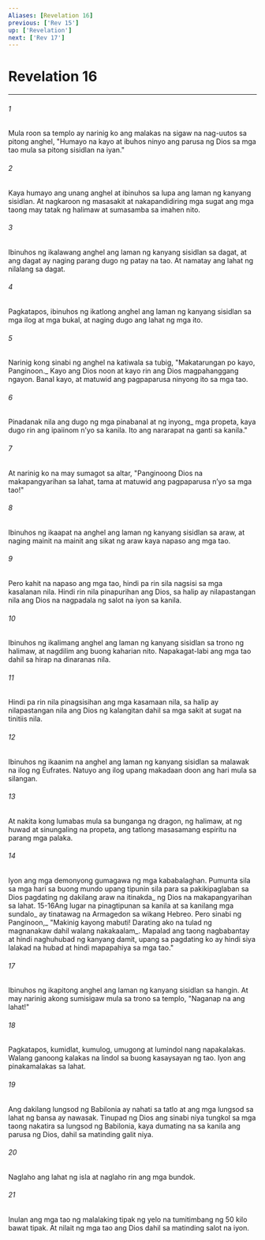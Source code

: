 ```yaml
---
Aliases: [Revelation 16]
previous: ['Rev 15']
up: ['Revelation']
next: ['Rev 17']
---
```

# Revelation 16

***






















###### 1 










Mula roon sa templo ay narinig ko ang malakas na sigaw na nag-uutos sa pitong anghel, "Humayo na kayo at ibuhos ninyo ang parusa ng Dios sa mga tao mula sa pitong sisidlan na iyan." 





















###### 2 










Kaya humayo ang unang anghel at ibinuhos sa lupa ang laman ng kanyang sisidlan. At nagkaroon ng masasakit at nakapandidiring mga sugat ang mga taong may tatak ng halimaw at sumasamba sa imahen nito. 





















###### 3 










Ibinuhos ng ikalawang anghel ang laman ng kanyang sisidlan sa dagat, at ang dagat ay naging parang dugo ng patay na tao. At namatay ang lahat ng nilalang sa dagat. 





















###### 4 










Pagkatapos, ibinuhos ng ikatlong anghel ang laman ng kanyang sisidlan sa mga ilog at mga bukal, at naging dugo ang lahat ng mga ito. 





















###### 5 










Narinig kong sinabi ng anghel na katiwala sa tubig, "Makatarungan po kayo, Panginoon._ Kayo ang Dios noon at kayo rin ang Dios magpahanggang ngayon. Banal kayo, at matuwid ang pagpaparusa ninyong ito sa mga tao. 





















###### 6 










Pinadanak nila ang dugo ng mga pinabanal at ng inyong_ mga propeta, kaya dugo rin ang ipaiinom nʼyo sa kanila. Ito ang nararapat na ganti sa kanila." 





















###### 7 










At narinig ko na may sumagot sa altar, "Panginoong Dios na makapangyarihan sa lahat, tama at matuwid ang pagpaparusa nʼyo sa mga tao!" 





















###### 8 










Ibinuhos ng ikaapat na anghel ang laman ng kanyang sisidlan sa araw, at naging mainit na mainit ang sikat ng araw kaya napaso ang mga tao. 





















###### 9 










Pero kahit na napaso ang mga tao, hindi pa rin sila nagsisi sa mga kasalanan nila. Hindi rin nila pinapurihan ang Dios, sa halip ay nilapastangan nila ang Dios na nagpadala ng salot na iyon sa kanila. 





















###### 10 










Ibinuhos ng ikalimang anghel ang laman ng kanyang sisidlan sa trono ng halimaw, at nagdilim ang buong kaharian nito. Napakagat-labi ang mga tao dahil sa hirap na dinaranas nila. 





















###### 11 










Hindi pa rin nila pinagsisihan ang mga kasamaan nila, sa halip ay nilapastangan nila ang Dios ng kalangitan dahil sa mga sakit at sugat na tinitiis nila. 





















###### 12 










Ibinuhos ng ikaanim na anghel ang laman ng kanyang sisidlan sa malawak na ilog ng Eufrates. Natuyo ang ilog upang makadaan doon ang hari mula sa silangan. 





















###### 13 










At nakita kong lumabas mula sa bunganga ng dragon, ng halimaw, at ng huwad at sinungaling na propeta, ang tatlong masasamang espiritu na parang mga palaka. 





















###### 14 










Iyon ang mga demonyong gumagawa ng mga kababalaghan. Pumunta sila sa mga hari sa buong mundo upang tipunin sila para sa pakikipaglaban sa Dios pagdating ng dakilang araw na itinakda_ ng Dios na makapangyarihan sa lahat. 15-16Ang lugar na pinagtipunan sa kanila at sa kanilang mga sundalo_ ay tinatawag na Armagedon sa wikang Hebreo. Pero sinabi ng Panginoon,_ "Makinig kayong mabuti! Darating ako na tulad ng magnanakaw dahil walang nakakaalam_. Mapalad ang taong nagbabantay at hindi naghuhubad ng kanyang damit, upang sa pagdating ko ay hindi siya lalakad na hubad at hindi mapapahiya sa mga tao." 





















###### 17 










Ibinuhos ng ikapitong anghel ang laman ng kanyang sisidlan sa hangin. At may narinig akong sumisigaw mula sa trono sa templo, "Naganap na ang lahat!" 





















###### 18 










Pagkatapos, kumidlat, kumulog, umugong at lumindol nang napakalakas. Walang ganoong kalakas na lindol sa buong kasaysayan ng tao. Iyon ang pinakamalakas sa lahat. 





















###### 19 










Ang dakilang lungsod ng Babilonia ay nahati sa tatlo at ang mga lungsod sa lahat ng bansa ay nawasak. Tinupad ng Dios ang sinabi niya tungkol sa mga taong nakatira sa lungsod ng Babilonia, kaya dumating na sa kanila ang parusa ng Dios, dahil sa matinding galit niya. 





















###### 20 










Naglaho ang lahat ng isla at naglaho rin ang mga bundok. 





















###### 21 










Inulan ang mga tao ng malalaking tipak ng yelo na tumitimbang ng 50 kilo bawat tipak. At nilait ng mga tao ang Dios dahil sa matinding salot na iyon.
